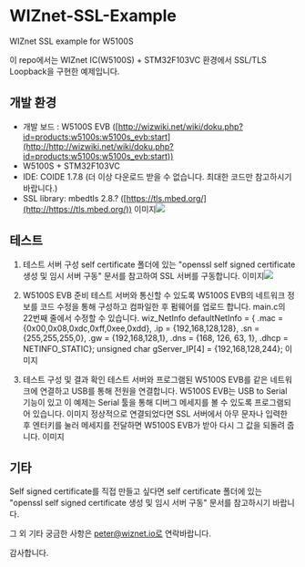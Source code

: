 # WIZnet-SSL-Example
WIZnet SSL example for W5100S

이 repo에서는 WIZnet IC(W5100S) + STM32F103VC 환경에서 SSL/TLS Loopback을 구현한 예제입니다.

## 개발 환경
- 개발 보드 : W5100S EVB ([http://wizwiki.net/wiki/doku.php?id=products:w5100s:w5100s_evb:start](http://http://wizwiki.net/wiki/doku.php?id=products:w5100s:w5100s_evb:start))
 - W5100S + STM32F103VC
- IDE: COIDE 1.7.8 (더 이상 다운로드 받을 수 없습니다. 최대한 코드만 참고하시기 바랍니다.)
- SSL library: mbedtls 2.8.? ([https://tls.mbed.org/](http://https://tls.mbed.org/))
이미지![](http://)

## 테스트
1. 테스트 서버 구성
self certificate 폴더에 있는 "openssl self signed certificate 생성 및 임시 서버 구동" 문서를 참고하여 SSL 서버를 구동합니다.
이미지![](http://)

2. W5100S EVB 준비
테스트 서버와 통신할 수 있도록 W5100S EVB의 네트워크 정보를 코드 수정을 통해 구성하고 컴파일한 후 펌웨어를 업로드 합니다.
main.c의 22번째 줄에서 수정할 수 있습니다.
	wiz_NetInfo defaultNetInfo = { .mac = {0x00,0x08,0xdc,0xff,0xee,0xdd},
							.ip = {192,168,128,128},
							.sn = {255,255,255,0},
							.gw = {192,168,128,1},
							.dns = {168, 126, 63, 1},
							.dhcp = NETINFO_STATIC};
	unsigned char gServer_IP[4] = {192,168,128,244};
이미지
3. 테스트 구성 및 결과 확인
테스트 서버와 프로그램된 W5100S EVB를 같은 네트워크에 연결하고 USB를 통해 전원을 연결합니다.
W5100S EVB는 USB to Serial 기능이 있고 이 예제는 Serial 툴을 통해 디버그 메세지를 볼 수 있도록 프로그램되어 있습니다.
이미지
정상적으로 연결되었다면 SSL 서버에서 아무 문자나 입력한 후 엔터키를 눌러 메세지를 전달하면 W5100S EVB가 받아 다시 그 값을 되돌려 줍니다.
이미지

## 기타
Self signed certificate를 직접 만들고 싶다면 self certificate 폴더에 있는 "openssl self signed certificate 생성 및 임시 서버 구동" 문서를 참고하시기 바랍니다.

그 외 기타 궁금한 사항은 peter@wiznet.io로 연락바랍니다.

감사합니다.
